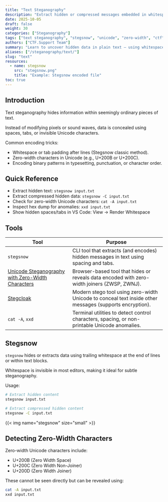 ```yaml
---
title: "Text Steganography"
description: "Extract hidden or compressed messages embedded in whitespace or Unicode characters using stegsnow and modern zero-width character tools."
date: 2025-10-05
draft: false
weight: 30
categories: ["Steganography"]
tags: ["text steganography", "stegsnow", "unicode", "zero-width", "ctf"]
authors: ["CTF.Support Team"]
summary: "Learn to uncover hidden data in plain text — using whitespace, Unicode characters, or invisible metadata encoding."
aliases: ["/steganography/text/"]
slug: "text"
resources:
  - name: stegsnow
    src: "stegsnow.png"
    title: "Example: Stegsnow encoded file"
toc: true
---
```


## Introduction

Text steganography hides information within seemingly ordinary pieces of text.

Instead of modifying pixels or sound waves, data is concealed using spaces, tabs, or invisible Unicode characters.

Common encoding tricks:

- Whitespace or tab padding after lines (Stegsnow classic method).
- Zero-width characters in Unicode (e.g., U+200B or U+200C).
- Encoding binary patterns in typesetting, punctuation, or character order.

## Quick Reference

- Extract hidden text: `stegsnow input.txt`
- Extract compressed hidden data: `stegsnow -C input.txt`
- Check for zero-width Unicode characters: `cat -A input.txt`
- Inspect hex dump for anomalies: `xxd input.txt`
- Show hidden spaces/tabs in VS Code: View -> Render Whitespace

## Tools

| Tool                                                  | Purpose                                                                                                                            |
|-------------------------------------------------------|------------------------------------------------------------------------------------------------------------------------------------|
| `stegsnow` | CLI tool that extracts (and encodes) hidden messages in text using spacing and tabs. |
| [Unicode Steganography with Zero-Width Characters](https://330k.github.io/misc_tools/unicode_steganography.html) | Browser-based tool that hides or reveals data encoded with zero-width joiners (ZWSP, ZWNJ). |
| [Stegcloak](https://stegcloak.surge.sh/) | Modern stego tool using zero-width Unicode to conceal text inside other messages (supports encryption). |
| `cat -A`, `xxd` | Terminal utilities to detect control characters, spacing, or non-printable Unicode anomalies. |

## Stegsnow

`stegsnow` hides or extracts data using trailing whitespace at the end of lines or within text blocks.

Whitespace is invisible in most editors, making it ideal for subtle steganography.

Usage:

```bash
# Extract hidden content
stegsnow input.txt

# Extract compressed hidden content
stegsnow -C input.txt
```

{{< img name="stegsnow" size="small" >}}

## Detecting Zero-Width Characters

Zero-width Unicode characters include:

- U+200B (Zero Width Space)
- U+200C (Zero Width Non-Joiner)
- U+200D (Zero Width Joiner)

These cannot be seen directly but can be revealed using:

```bash
cat -A input.txt
xxd input.txt
```
